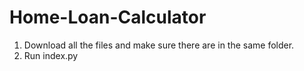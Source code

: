 # Home-Loan-Calculator
1. Download all the files and make sure there are in the same folder.
2. Run index.py

